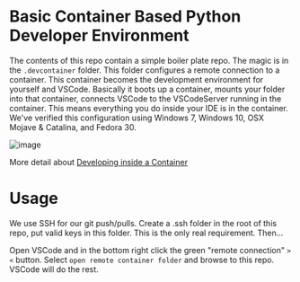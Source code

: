 # Basic Container Based Python Developer Environment

The contents of this repo contain a simple boiler plate repo. The magic is in the `.devcontainer` folder. This folder configures a remote connection to a container. This container becomes the development environment for yourself and VSCode. Basically it boots up a container, mounts your folder into that container, connects VSCode to the VSCodeServer running in the container. This means everything you do inside your IDE is in the container. We've verified this configuration using Windows 7, Windows 10, OSX Mojave & Catalina, and Fedora 30.

![image](https://user-images.githubusercontent.com/17349002/68078504-390f8a00-fdad-11e9-9c12-84d4a50b8e07.png)

More detail about [Developing inside a Container](https://code.visualstudio.com/docs/remote/containers)

# Usage

We use SSH for our git push/pulls. Create a .ssh folder in the root of this repo, put valid keys in this folder. This is the only real requirement. Then...

Open VSCode and in the bottom right click the green "remote connection" `><` button. Select `open remote container folder` and browse to this repo. VSCode will do the rest.